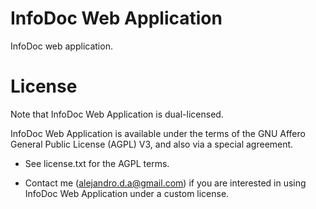 InfoDoc Web Application
=======================

InfoDoc web application.

License
=======

Note that InfoDoc Web Application is dual-licensed.

InfoDoc Web Application is available under the terms of the GNU Affero General Public License (AGPL) V3,
and also via a special agreement.
 
 - See license.txt for the AGPL terms.
 
 - Contact me (alejandro.d.a@gmail.com) if you are interested in using InfoDoc Web Application under a custom license.
